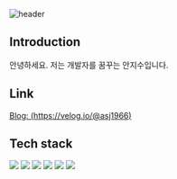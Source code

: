 

![header](https://capsule-render.vercel.app/api?type=wave&color=auto&height=300&section=header&text=I'm%20jisoo👋&fontSize=90)


## Introduction
안녕하세요. 저는 개발자를 꿈꾸는 안지수입니다.

## Link
[Blog: (https://velog.io/@asj1966)](https://velog.io/@asj1966)

## Tech stack
<a><img src="https://img.shields.io/badge/C-A8B9CC?style=flat-square&logo=C&logoColor=white"/></a><t>
<img src="https://img.shields.io/badge/Python-3766AB?style=flat-square&logo=Python&logoColor=white"/></a>
<img src="https://img.shields.io/badge/JavaScript-F7DF1E?style=flat-square&logo=JavaScript&logoColor=white"/></a>
<img src="https://img.shields.io/badge/HTML5-E34F26?style=flat-square&logo=HTML5&logoColor=white"/></a>
<img src="https://img.shields.io/badge/c++-00599C?style=flat-square&logo=c++&logoColor=white"/></a>
<img src="https://img.shields.io/badge/CSS-1572B6?style=flat-square&logo=CSS3&logoColor=white"/></a>

</p>
